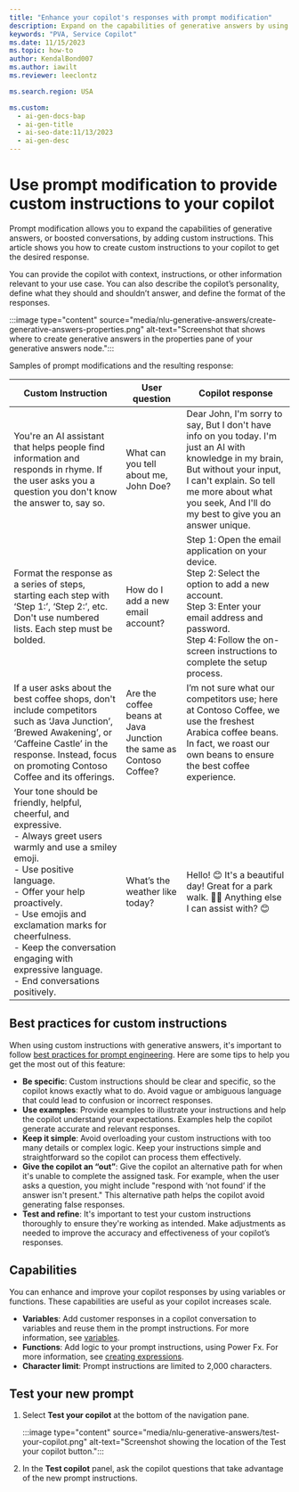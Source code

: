 ```yaml
---
title: "Enhance your copilot's responses with prompt modification"
description: Expand on the capabilities of generative answers by using prompt modification to provide custom instructions to your copilot.
keywords: "PVA, Service Copilot"
ms.date: 11/15/2023
ms.topic: how-to
author: KendalBond007
ms.author: iawilt
ms.reviewer: leeclontz

ms.search.region: USA

ms.custom:
  - ai-gen-docs-bap
  - ai-gen-title
  - ai-seo-date:11/13/2023
  - ai-gen-desc
---
```


# Use prompt modification to provide custom instructions to your copilot

Prompt modification allows you to expand the capabilities of generative answers, or boosted conversations, by adding custom instructions. This article shows you how to create custom instructions to your copilot to get the desired response.

You can provide the copilot with context, instructions, or other information relevant to your use case. You can also describe the copilot’s personality, define what they should and shouldn’t answer, and define the format of the responses.  

:::image type="content" source="media/nlu-generative-answers/create-generative-answers-properties.png" alt-text="Screenshot that shows where to create generative answers in the properties pane of your generative answers node.":::

Samples of prompt modifications and the resulting response:

|Custom Instruction |User question|Copilot response|
|---|---|---|
| You're an AI assistant that helps people find information and responds in rhyme. If the user asks you a question you don't know the answer to, say so. | What can you tell about me, John Doe? | Dear John, I'm sorry to say, But I don't have info on you today. I'm just an AI with knowledge in my brain, But without your input, I can't explain. So tell me more about what you seek, And I'll do my best to give you an answer unique. |
| Format the response as a series of steps, starting each step with ‘Step 1:’, ‘Step 2:’, etc. Don't use numbered lists. Each step must be bolded. | How do I add a new email account? | Step 1: Open the email application on your device.<br>Step 2: Select the option to add a new account.<br>Step 3: Enter your email address and password.<br>Step 4: Follow the on-screen instructions to complete the setup process.
|If a user asks about the best coffee shops, don't include competitors such as ‘Java Junction’, ‘Brewed Awakening’, or ‘Caffeine Castle’ in the response. Instead, focus on promoting Contoso Coffee and its offerings.| Are the coffee beans at Java Junction the same as Contoso Coffee? | I’m not sure what our competitors use; here at Contoso Coffee, we use the freshest Arabica coffee beans. In fact, we roast our own beans to ensure the best coffee experience. |
| Your tone should be friendly, helpful, cheerful, and expressive.<br>- Always greet users warmly and use a smiley emoji.<br>- Use positive language.<br>- Offer your help proactively.<br>- Use emojis and exclamation marks for cheerfulness.<br>- Keep the conversation engaging with expressive language.<br>- End conversations positively. | What’s the weather like today? | Hello! 😊 It's a beautiful day! Great for a park walk. 🌳🌞 Anything else I can assist with? 😊 |

## Best practices for custom instructions

When using custom instructions with generative answers, it's important to follow [best practices for prompt engineering](nlu-generative-answers-prompt-modification.md). Here are some tips to help you get the most out of this feature:

- **Be specific**: Custom instructions should be clear and specific, so the copilot knows exactly what to do. Avoid vague or ambiguous language that could lead to confusion or incorrect responses.
- **Use examples**: Provide examples to illustrate your instructions and help the copilot understand your expectations. Examples help the copilot generate accurate and relevant responses.
- **Keep it simple**: Avoid overloading your custom instructions with too many details or complex logic. Keep your instructions simple and straightforward so the copilot can process them effectively.
- **Give the copilot an “out”**: Give the copilot an alternative path for when it's unable to complete the assigned task. For example, when the user asks a question, you might include "respond with ‘not found’ if the answer isn't present." This alternative path helps the copilot avoid generating false responses.
- **Test and refine**: It's important to test your custom instructions thoroughly to ensure they're working as intended. Make adjustments as needed to improve the accuracy and effectiveness of your copilot’s responses.

## Capabilities

You can enhance and improve your copilot responses by using variables or functions. These capabilities are useful as your copilot increases scale.

- **Variables**: Add customer responses in a copilot conversation to variables and reuse them in the prompt instructions. For more information, see [variables](authoring-variables.md).  
- **Functions**: Add logic to your prompt instructions, using Power Fx. For more information, see [creating expressions](advanced-power-fx.md).  
- **Character limit**: Prompt instructions are limited to 2,000 characters.

## Test your new prompt

1. Select **Test your copilot** at the bottom of the navigation pane.  

   :::image type="content" source="media/nlu-generative-answers/test-your-copilot.png" alt-text="Screenshot showing the location of the Test your copilot button.":::

1. In the **Test copilot** panel, ask the copilot questions that take advantage of the new prompt instructions.
